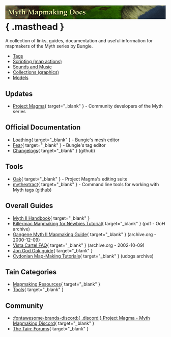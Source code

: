 # ![Myth Mapmaking Docs](masthead.png){ .masthead }

A collection of links, guides, documentation and useful information for mapmakers of the Myth series by Bungie.

* [Tags](tags.md)
* [Scripting (map actions)](scripting.md)
* [Sounds and Music](sounds.md)
* [Collections (graphics)](collections.md)
* [Models](models.md)

## Updates

* [Project Magma](https://projectmagma.net/){ target="_blank" } - Community developers of the Myth series

## Official Documentation

* [Loathing](https://projectmagma.net/downloads/myth2docs/loathing.html){ target="_blank" } - Bungie's mesh editor
* [Fear](https://projectmagma.net/downloads/myth2docs/fear.html){ target="_blank" } - Bungie's tag editor
* [Changelogs](https://github.com/jwheare/mythtooldocs/commits/main/){ target="_blank" } (github)

## Tools

* [Oak](https://projectmagma.net/~melekor/oak/){ target="_blank" } - Project Magma's editing suite
* [mythextract](https://github.com/jwheare/mythextract){ target="_blank" } - Command line tools for working with Myth tags (github)

## Overall Guides

* [Myth II Handbook](https://tain.totalcodex.net/items/show/the-myth-ii-handbook){ target="_blank" }
* [Killermac Mapmaking for Newbies Tutorial](http://www.orderofhpak.com/Manuals/Guides/Mapmaking%20for%20Newbies%20Tutorial.pdf){ target="_blank" } (pdf - OoH archive)
* [Gangene Myth II Mapmaking Guide](https://web.archive.org/web/20001209122100fw_/http://people.atl.mediaone.net/gangrene/mapmake.htm){ target="_blank" } (archive.org - 2000-12-09)
* [Vista Cartel FAQ](https://web.archive.org/web/20021009220249fw_/http://vistacartel.com/myth/faq.html){ target="_blank" } (archive.org - 2002-10-09)
* [Jon God Oak guide](https://hl.udogs.net/files/Uploads/%20User%20Uploads/Jon%20God's%20Uploads/OakGuide/Oak%20guide.html){ target="_blank" }
* [Cydonian Map-Making Tutorials](https://hl.udogs.net/files/Gaming/%20Myth%20Series/Myth%20II%20-%20Soulblighter/Documents/Strategy/cydtips.html){ target="_blank" } (udogs archive)

## Tain Categories

* [Mapmaking Resources](https://tain.totalcodex.net/mythii/mapmaking_resources){ target="_blank" }
* [Tools](https://tain.totalcodex.net/mythii/tools){ target="_blank" }

## Community

* [:fontawesome-brands-discord:{ .discord } Project Magma - Myth Mapmaking Discord](https://discord.gg/Smuv2tk5f6){ target="_blank" }
* [The Tain: Forums](https://tain.totalcodex.net/forum/){ target="_blank" }
